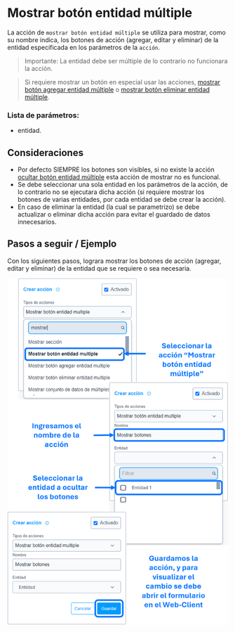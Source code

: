 # Mostrar botón entidad múltiple

La acción de ``mostrar botón entidad múltiple`` se utiliza para mostrar, como su nombre indica, los botones de acción (agregar, editar y eliminar) de la entidad especificada en los parámetros de la ``acción``.

>Importante: La entidad debe ser múltiple de lo contrario no funcionara la acción.

> Si requiere mostrar un botón en especial usar las acciones, [mostrar botón agregar entidad múltiple]() o [mostrar botón eliminar entidad múltiple]().

### Lista de parámetros:
- entidad.

## Consideraciones
- Por defecto SIEMPRE los botones son visibles, si no existe la acción [ocultar botón entidad múltiple]() esta acción de mostrar no es funcional. 
- Se debe seleccionar una sola entidad en los parámetros de la acción, de lo contrario no se ejecutara dicha acción (si requiere mostrar los botones de varias entidades, por cada entidad se debe crear la acción).
- En caso de eliminar la entidad (la cual se parametrizo) se debe actualizar o eliminar dicha acción para evitar el guardado de datos innecesarios. 

## Pasos a seguir / Ejemplo
Con los siguientes pasos, lograra mostrar los botones de acción (agregar, editar y eliminar) de la entidad que se requiere o sea necesaria.

![Imagen](./img/show-button-entity-multiple.png)
